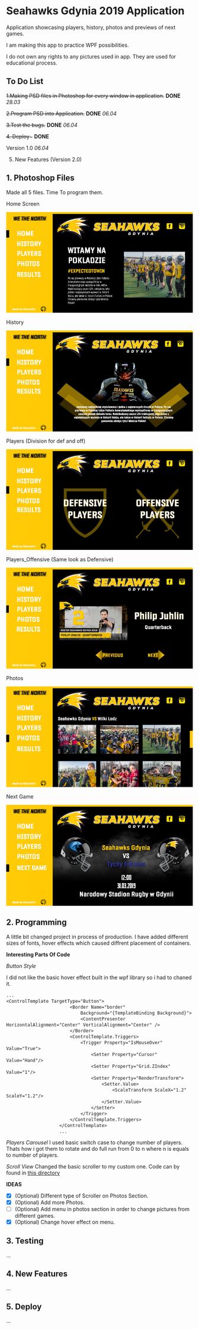 # Seahawks Gdynia 2019 Application

Application showcasing players, history, photos and previews of next games. 

I am making this app to practice WPF possibilities. 

I do not own any rights to any pictures used in app. They are used for educational process. 

## To Do List

~~1.Making PSD files in Photoshop for every window in application.~~  **DONE** *28.03*

~~2.Program PSD into Application.~~ **DONE** *06.04*

~~3.Test the bugs.~~ **DONE** *06.04*

~~4. Deploy~~~ **DONE** 

Version 1.0 *06.04*

5. New Features (Version 2.0)

## 1. Photoshop Files

Made all 5 files. Time To program them.


Home Screen

![Home Screen](https://github.com/Dajnowicz/Seahawks_Application2019/blob/master/SeahawksApp/Files/psd/SEAHWKS%20HOME.jpg)

History

![Home Screen](https://github.com/Dajnowicz/Seahawks_Application2019/blob/master/SeahawksApp/Files/psd/SEAHWKS%20History.jpg)

Players (Division for def and off)

![Home Screen](https://github.com/Dajnowicz/Seahawks_Application2019/blob/master/SeahawksApp/Files/psd/SEAHWKS%20PLAYERS.jpg)

Players_Offensive (Same look as Defensive)

![Home Screen](https://github.com/Dajnowicz/Seahawks_Application2019/blob/master/SeahawksApp/Files/psd/SEAHWKS%20PLAYERS_OFFENSIVE.jpg)

Photos

![Home Screen](https://github.com/Dajnowicz/Seahawks_Application2019/blob/master/SeahawksApp/Files/psd/SEAHWKS%20PHOTOS.jpg)

Next Game

![Home Screen](https://github.com/Dajnowicz/Seahawks_Application2019/blob/master/SeahawksApp/Files/psd/SEAHWKS%20NEXT_GAME.jpg)


## 2. Programming 

A little bit changed project in process of production. I have added different sizes of fonts, hover effects which caused diffrent placement of containers. 

**Interesting Parts Of Code**

*Button Style*

I did not like the basic hover effect built in the wpf library so i had to chaned it. 
```
...
<ControlTemplate TargetType="Button">
                        <Border Name="border" 
                            Background="{TemplateBinding Background}">
                            <ContentPresenter HorizontalAlignment="Center" VerticalAlignment="Center" />
                        </Border>
                        <ControlTemplate.Triggers>
                            <Trigger Property="IsMouseOver" Value="True">
                                <Setter Property="Cursor" Value="Hand"/>
                                <Setter Property="Grid.ZIndex" Value="1"/>
                                <Setter Property="RenderTransform">
                                    <Setter.Value>
                                        <ScaleTransform ScaleX="1.2" ScaleY="1.2"/>
                                    </Setter.Value>
                                </Setter>
                            </Trigger>
                        </ControlTemplate.Triggers>
                    </ControlTemplate>
                    ...
```

*Players Carousel*
I used basic switch case to change number of players. Thats how i got them to rotate and do full run from 0 to n where n is equals to number of players. 

*Scroll View*
Changed the basic scroller to my custom one. Code can by found in [this directory](https://github.com/Dajnowicz/Seahawks_Application2019/blob/master/SeahawksApp/Resources.xaml)

**IDEAS**
- [x] \(Optional) Different type of Scroller on Photos Section.
- [x] \(Optional) Add more Photos. 
- [ ] \(Optional) Add menu in photos section in order to change pictures from different games.
- [x] \(Optional) Change hover effect on menu. 

## 3. Testing 
...
## 4. New Features
...
## 5. Deploy
...


